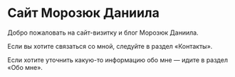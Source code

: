 # Сайт Морозюк Даниила
Добро пожаловать на сайт-визитку и блог Морозюк Даниила.

Если вы хотите связаться со мной, следуйте в раздел «Контакты».

Если хотите уточнить какую-то информацию обо мне — идите в раздел «Обо мне».
